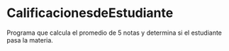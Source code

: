 # CalificacionesdeEstudiante
Programa que calcula el promedio de 5 notas y determina si el estudiante pasa la materia. 
